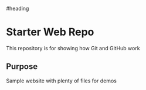 #heading
# Starter Web Repo

This repository is for showing how Git and GitHub work

## Purpose

Sample website with plenty of files for demos